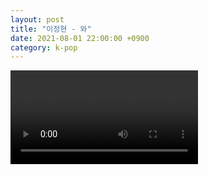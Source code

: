 ```yaml
---
layout: post
title: "이정현 - 와"
date: 2021-08-01 22:00:00 +0900
category: k-pop
---
```


<div class="video-container">
    <video id="player" class="video-js vjs-default-skin vjs-big-play-centered" data-json="/public/json/k-pop/이정현 - 와.json"></video>
</div>

```
```